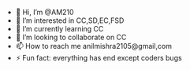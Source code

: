 - 👋 Hi, I’m @AM210
- 👀 I’m interested in CC,SD,EC,FSD
- 🌱 I’m currently learning CC
- 💞️ I’m looking to collaborate on CC
- 📫 How to reach me anilmishra2105@gmail,com
- ⚡ Fun fact: everything has end except coders bugs

<!---
AM210/AM210 is a ✨ special ✨ repository because its `README.md` (this file) appears on your GitHub profile.
You can click the Preview link to take a look at your changes.
--->
